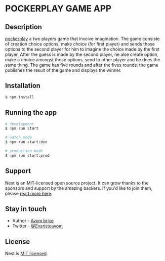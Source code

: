 # POCKERPLAY GAME APP

## Description

[pockerplay](http://pockerplay.vercel.app) a two players game that involve imagination. The game consiste of creation choice options, make choice (for first player) and sends those options to the second player for him to imagine the 
choice made by the first player. After the guess is made by the second player, he alse create option, make a choice amongst those options. send to other player and he does the same thing. 
The game has five rounds and after the fives rounds. the game publishes the result of the game and displays the winner.

## Installation

```bash
$ npm install
```

## Running the app

```bash
# development
$ npm run start

# watch mode
$ npm run start:dev

# production mode
$ npm run start:prod
```

## Support

Nest is an MIT-licensed open source project. It can grow thanks to the sponsors and support by the amazing backers. If you'd like to join them, please [read more here](https://docs.nestjs.com/support).

## Stay in touch

- Author - [Avom brice](maebrie2017@gmail.com)
- Twitter - [@Evaristeavom](https://twitter.com/evaristeavom)

## License

Nest is [MIT licensed](LICENSE).
